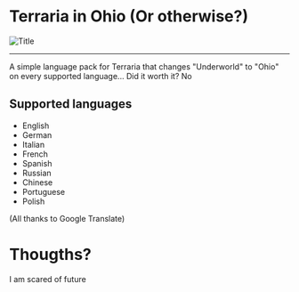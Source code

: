 # Terraria in Ohio (Or otherwise?)

![](relative%TerrariaInOhioLogo.png?raw=true "Title")

---

A simple language pack for Terraria that changes "Underworld" to "Ohio" on every supported language... Did it worth it? No


## Supported languages
- English
- German
- Italian
- French
- Spanish
- Russian
- Chinese
- Portuguese
- Polish

(All thanks to Google Translate)


# Thougths?

I am scared of future
